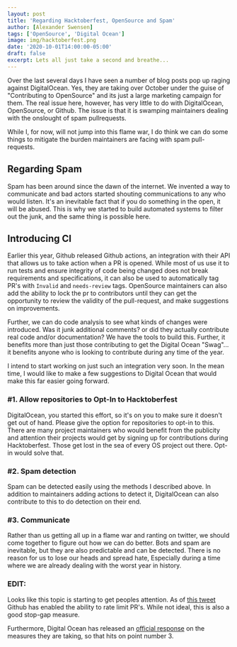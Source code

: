 ```yaml
---
layout: post
title: 'Regarding Hacktoberfest, OpenSource and Spam'
author: [Alexander Swensen]
tags: ['OpenSource', 'Digital Ocean']
image: img/hacktoberfest.png
date: '2020-10-01T14:00:00-05:00'
draft: false
excerpt: Lets all just take a second and breathe...
---
```


Over the last several days I have seen a number of blog posts pop up raging against DigitalOcean. Yes, they are taking over October under the guise of "Contributing to OpenSource" and its just a large marketing campaign for them. The real issue here, however, has very little to do with DigitalOcean, OpenSource, or Github. The issue is that it is swamping maintainers dealing with the onslought of spam pullrequests.

While I, for now, will not jump into this flame war, I do think we can do some things to mitigate the burden maintainers are facing with spam pull-requests.

## Regarding Spam

Spam has been around since the dawn of the internet. We invented a way to communicate and bad actors started shouting communications to any who would listen. It's an inevitable fact that if you do something in the open, it will be abused. This is why we started to build automated systems to filter out the junk, and the same thing is possible here.

## Introducing CI

Earlier this year, Github released Github actions, an integration with their API that allows us to take action when a PR is opened. While most of us use it to run tests and ensure integrity of code being changed does not break requirements and specifications, it can also be used to automatically tag PR's with `Invalid` and `needs-review` tags. OpenSource maintainers can also add the ability to lock the pr to contributors until they can get the opportunity to review the validity of the pull-request, and make suggestions on improvements.

Further, we can do code analysis to see what kinds of changes were introduced. Was it junk additional comments? or did they actually contribute real code and/or documentation? We have the tools to build this. Further, it benefits more than just those contributing to get the Digital Ocean "Swag"... it benefits anyone who is looking to contribute during any time of the year.

I intend to start working on just such an integration very soon. In the mean time, I would like to make a few suggestions to Digital Ocean that would make this far easier going forward.

### #1. Allow repositories to Opt-In to Hacktoberfest

DigitalOcean, you started this effort, so it's on you to make sure it doesn't get out of hand. Please give the option for repositories to opt-in to this. There are many project maintainers who would benefit from the publicity and attention their projects would get by signing up for contributions during Hacktoberfest. Those get lost in the sea of every OS project out there. Opt-in would solve that.

### #2. Spam detection

Spam can be detected easily using the methods I described above. In addition to maintainers adding actions to detect it, DigitalOcean can also contribute to this to do detection on their end.

### #3. Communicate

Rather than us getting all up in a flame war and ranting on twitter, we should come together to figure out how we can do better. Bots and spam are inevitable, but they are also predictable and can be detected. There is no reason for us to lose our heads and spread hate, Especially during a time where we are already dealing with the worst year in history.

### EDIT:

Looks like this topic is starting to get peoples attention. As of [this tweet](https://twitter.com/github/status/1311772722234560517) Github has enabled the ability to rate limit PR's. While not ideal, this is also a good stop-gap measure.

Furthermore, Digital Ocean has released an [official response](https://hacktoberfest.digitalocean.com/hacktoberfest-update) on the measures they are taking, so that hits on point number 3.

